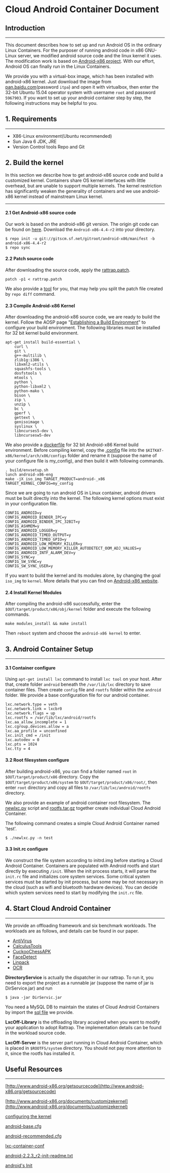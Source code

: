 #  Cloud Android Container Document



## Introduction

----

This document describes how to set up and run Android OS in the ordinary Linux Containers. For the purposer of running android code in x86 GNU-Linux server, we modified android source code and the linux kernel it uses. The modification work is based on [Android-x86 project](http://www.android-x86.org/). With our effort, Android OS can finally  run in the Linux Containers.

We provide you with a virtual-box image, which has been installed with android-x86 kernel. Just download the image from [pan.baidu.com](https://pan.baidu.com/s/1o84UdVc)(password `itpa`) and open it with virtualbox, then enter the 32-bit Ubuntu 15.04 operator system with username `root` and password `5967903`. If you want to set up your android container step by step, the following instructions may be helpful to you.



## 1. Requirements

----

- X86-Linux environment(Ubuntu recommended)
- Sun Java 6 JDK, JRE
- Version Control tools Repo and Git




## 2. Build the kernel

In this section we describe how to get android-x86 source code and build a customized kernel. Containers share OS kernel interfaces with little overhead,  but are unable to support multiple kernels. The kernel restriction has significantly weaken the generality of containers and we use android-x86 kernel instead of mainstream Linux kernel.

----

#### 2.1 Get Android-x86 source code

Our work is based on the android-x86 git version. The origin git code can be found on [here](http://www.android-x86.org/releases/releasenote-4-4-r2). Download the `Android-x86-4.4-r2` into your directory.

```
$ repo init -u git://gitscm.sf.net/gitroot/android-x86/manifest -b android-x86-4.4-r2
$ repo sync
```



####  2.2 Patch source code

After downloading the source code, apply the [rattrap.patch](https://github.com/SongWuCloud/Rattrap/blob/master/Runtime/rattrap.patch).

```
patch -p1 < rattrap.patch
```

We also provide a [tool](https://github.com/SongWuCloud/Rattrap/blob/master/tools/patch-split.sh) for you, that may help you split the patch file created by `repo diff` command. 



#### 2.3 Compile Android-x86 Kernel

After downloading the android-x86 source code, we are ready to build the kernel. Follow the AOSP page "[Establishing a Build Environment](http://source.android.com/source/initializing.html)" to configure your build environment. The following libraries must be installed for 32 bit kernel build environment. 

```
apt-get install build-essential \
    curl \
    git \
    g++-multilib \
    zlib1g:i386 \ 
    libxml2-utils \
    squashfs-tools \
    dosfstools \
    mtools \
    python \
    python-libxml2 \
    python-mako \
    bison \
    zip \
    unzip \ 
    bc \
    gperf \
    gettext \
    genisoimage \
    syslinux \
    libncurses5-dev \
    libncursesw5-dev
```



We also provide a [dockerfile](https://github.com/SongWuCloud/Rattrap/blob/master/Runtime/Dockerfile) for 32 bit Android-x86 Kernel build environment. Before compiling kernel, copy the [.config](https://github.com/SongWuCloud/Rattrap/blob/master/Runtime/.config) file into the  `$KITKAT-x86/kernel/arch/x86/configs` folder and rename it (suppose the name of your configure file is my_config), and then build it with following commands.

```
. build/envsetup.sh
lunch android-x86-eng
make -jX iso_img TARGET_PRODUCT=android-_x86 TARGET_KERNEL_CONFIG=my_config
```



Since we are going to run android OS in Linux container, android drivers must be built directly into the kernel. The following kernel options must exist in your configuration file.

```
CONFIG_ANDROID=y
CONFIG_ANDROID_BINDER_IPC=y
CONFIG_ANDROID_BINDER_IPC_32BIT=y
CONFIG_ASHMEM=y
CONFIG_ANDROID_LOGGER=y
CONFIG_ANDROID_TIMED_OUTPUT=y
CONFIG_ANDROID_TIMED_GPIO=y
CONFIG_ANDROID_LOW_MEMORY_KILLER=y
CONFIG_ANDROID_LOW_MEMORY_KILLER_AUTODETECT_OOM_ADJ_VALUES=y
CONFIG_ANDROID_INTF_ALARM_DEV=y
CONFIG_SYNC=y
CONFIG_SW_SYNC=y
CONFIG_SW_SYNC_USER=y
```

If you want to build the kernel and its modules alone, by changing the goal `iso_img` to `kernel`. More details that you can find on [Android-x86 website](http://www.android-x86.org/documents/customizekernel).



#### 2.4 Install Kernel Modules

After compiling the android-x86 successfully, enter the `$OUT/target/product/x86/obj/kernel` folder and execute the following commands.

```
make modules_install && make install
```

Then `reboot` system and choose the `android-x86 kernel` to enter.



## 3. Android Container Setup

----

#### 3.1 Container configure

Using `apt-get install lxc` command to install `lxc tool` on your host. After that, create folder `android` beneath the  `/var/lib/lxc`  directory to save container files. Then create `config` file and  `rootfs` folder within the `android` folder. We provide a base configuration file for our android container.

```
lxc.network.type = veth
lxc.network.link = lxcbr0
lxc.network.flags = up
lxc.rootfs = /var/lib/lxc/android/rootfs
lxc.aa_allow_incomplete = 1
lxc.cgroup.devices.allow = a
lxc.aa_profile = unconfined
lxc.init_cmd = /init
lxc.autodev = 0
lxc.pts = 1024
lxc.tty = 4
```



#### 3.2 Root filesystem configure 

After building android-x86, you can find a folder named `root` in `$OUT/target/product/x86` directory.  Copy the `$OUT/target/product/x86/system` to `$OUT/target/product/x86/root/`, then enter `root` directory and copy all files to `/var/lib/lxc/android/rootfs` directory.

We also provide an example of android container root filesystem. The [newlxc.py](https://github.com/SongWuCloud/Rattrap/blob/master/Runtime/newlxc.py) script and [rootfs.tar.gz](https://github.com/SongWuCloud/Rattrap/blob/master/Runtime/rootfs.tar.gz) together create individual Cloud Android Container.

The following command creates a simple Cloud Android Container named 'test'.

```
$ ./newlxc.py -n test
```



#### 3.3  Init.rc configure

We construct the file system according to initrd.img before starting a Cloud Android Container. Containers are populated with Android rootfs and start directly by executing `/init`.  When the init process starts, it will parse the `init.rc` file and initializes core system services. Some critical system services must be started by init process, but some may be not necessary in the cloud (such as wifi and bluetooth hardware devices). You can decide which system services need to start by modifying the `init.rc` file.



## 4. Start Cloud Android Container

----

We provide an offloading framework and six benchmark workloads. The workloads are as follows, and details can be found in our paper.

- [AntiVirus](https://github.com/SongWuCloud/Rattrap/blob/master/Framework/AntiVirus/AndroidManifest.xml)
- [CalculusTools](https://github.com/SongWuCloud/Rattrap/blob/master/Framework/CalculusTools/AndroidManifest.xml)
- [CuckooChessAPK](https://github.com/SongWuCloud/Rattrap/blob/master/Framework/CuckooChessAPK/AndroidManifest.xml)
- [FaceDetect](https://github.com/SongWuCloud/Rattrap/blob/master/Framework/FaceDetect/AndroidManifest.xml)
- [Linpack](https://github.com/SongWuCloud/Rattrap/blob/master/Framework/Linpack/AndroidManifest.xml)
- [OCR](https://github.com/SongWuCloud/Rattrap/blob/master/Framework/OCR/AndroidManifest.xml)

**DirectoryService** is actually the dispatcher in our rattrap. To run it, you need to export the project as a runnable jar (suppose the name of jar is DirService.jar) and run

```
$ java -jar DirServic.jar
```

You need a MySQL DB to maintain the states of Cloud Android Containers by import the [sql file](https://github.com/SongWuCloud/Rattrap/blob/master/Framework/androidlxc.sql) we provide.

**LxcOff-Library** is the offloading library acuqired when you want to modify your application to adopt Rattrap. The implementation details can be found in the workload source code.

**LxcOff-Server** is the server part running in Cloud Android Container, which is placed in `$ROOTFS/system` directory. You should not pay more attention to it, since the rootfs has installed it.



## Useful Resources

----

[http://www.android-x86.org/getsourcecode](http://www.android-x86.org/getsourcecode)

[http://www.android-x86.org/documents/customizekernel](http://www.android-x86.org/documents/customizekernel)

[configuring the kernel](http://www.linux.org/threads/the-linux-kernel-configuring-the-kernel-part-1.4274/)

[android-base.cfg](https://android.googlesource.com/kernel/common.git/+/android-4.4/android/configs/android-base.cfg)

[android-recommended.cfg](https://android.googlesource.com/kernel/common.git/+/android-4.4/android/configs/android-recommended.cfg)

[lxc-container-conf](https://linuxcontainers.org/lxc/manpages//man5/lxc.container.conf.5.html)

[android-2.2.3_r2-init-readme.txt](https://android.googlesource.com/platform/system/core/+/android-2.2.3_r2/init/readme.txt)

[android's Init](http://cecs.wright.edu/~pmateti/Courses/4900/Lectures/Internals/Embedded-Android-228-247-pm.pdf)









